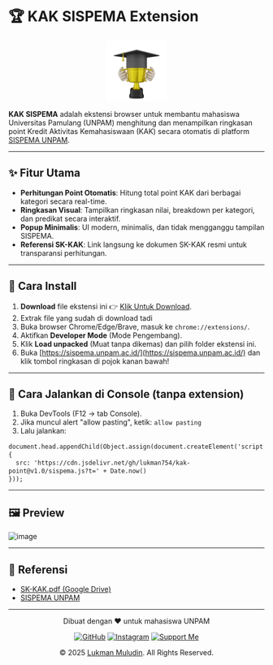 # 🏆 KAK SISPEMA Extension

<p align="center">
  <img src="image.png" alt="KAK SISPEMA Icon" width="120" />
</p>

**KAK SISPEMA** adalah ekstensi browser untuk membantu mahasiswa Universitas Pamulang (UNPAM) menghitung dan menampilkan ringkasan point Kredit Aktivitas Kemahasiswaan (KAK) secara otomatis di platform [SISPEMA UNPAM](https://sispema.unpam.ac.id/).

---

## ✨ Fitur Utama

- **Perhitungan Point Otomatis**: Hitung total point KAK dari berbagai kategori secara real-time.
- **Ringkasan Visual**: Tampilkan ringkasan nilai, breakdown per kategori, dan predikat secara interaktif.
- **Popup Minimalis**: UI modern, minimalis, dan tidak mengganggu tampilan SISPEMA.
- **Referensi SK-KAK**: Link langsung ke dokumen SK-KAK resmi untuk transparansi perhitungan.

---

## 🚀 Cara Install

1. **Download** file ekstensi ini 👉 [Klik Untuk Download](https://github.com/lukman754/kak-point/releases/download/v1.0/kak-point-1.0.zip).
2. Extrak file yang sudah di download tadi
3. Buka browser Chrome/Edge/Brave, masuk ke `chrome://extensions/`.
4. Aktifkan **Developer Mode** (Mode Pengembang).
5. Klik **Load unpacked** (Muat tanpa dikemas) dan pilih folder ekstensi ini.
6. Buka [https://sispema.unpam.ac.id/](https://sispema.unpam.ac.id/) dan klik tombol ringkasan di pojok kanan bawah!

---

## 🚀 Cara Jalankan di Console (tanpa extension)

1. Buka DevTools (F12 → tab Console).
2. Jika muncul alert "allow pasting", ketik:
   `allow pasting`
3. Lalu jalankan:

```
document.head.appendChild(Object.assign(document.createElement('script'), {
  src: 'https://cdn.jsdelivr.net/gh/lukman754/kak-point@v1.0/sispema.js?t=' + Date.now()
}));
```

---

## 🖼️ Preview

<img width="1920" height="976" alt="image" src="https://github.com/user-attachments/assets/d2fa3ed4-8068-446f-9b34-25dbf50a16f3" />

---

## 📄 Referensi

- [SK-KAK.pdf (Google Drive)](https://drive.google.com/file/d/13Sc1r6c8CSlmhs7fMpjDfzeWDpXyanzs/view?usp=sharing)
- [SISPEMA UNPAM](https://sispema.unpam.ac.id/)

---

<div align="center">
  <p>Dibuat dengan ❤️ untuk mahasiswa UNPAM</p>

[![GitHub](https://img.shields.io/badge/Follow-GitHub-181717?style=for-the-badge&logo=github)](https://github.com/lukman754)
[![Instagram](https://img.shields.io/badge/Follow-Instagram-E4405F?style=for-the-badge&logo=instagram)](https://instagram.com/_.chopin)
[![Support Me](https://img.shields.io/badge/Support_with_Coffee-FF813F?style=for-the-badge&logo=buymeacoffee&logoColor=white)](https://saweria.co/chopin)

  <p>© 2025 <a href="https://instagram.com/_.chopin">Lukman Muludin</a>. All Rights Reserved.</p>
</div>
